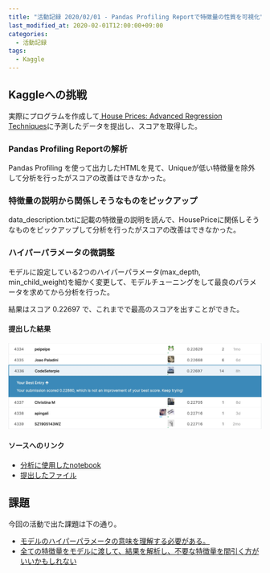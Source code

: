 ```yaml
---
title: "活動記録 2020/02/01 - Pandas Profiling Reportで特徴量の性質を可視化"
last_modified_at: 2020-02-01T12:00:00+09:00
categories:
  - 活動記録
tags:
  - Kaggle
---
```


## Kaggleへの挑戦
実際にプログラムを作成して[
House Prices: Advanced Regression Techniques](https://www.kaggle.com/c/house-prices-advanced-regression-techniques/overview)に予測したデータを提出し、スコアを取得した。  

### Pandas Profiling Reportの解析
Pandas Profiling を使って出力したHTMLを見て、Uniqueが低い特徴量を除外して分析を行ったがスコアの改善はできなかった。

### 特徴量の説明から関係しそうなものをピックアップ
data_description.txtに記載の特徴量の説明を読んで、HousePriceに関係しそうなものをピックアップして分析を行ったがスコアの改善はできなかった。

### ハイパーパラメータの微調整
モデルに設定している2つのハイパーパラメータ(max_depth, min_child_weight)を細かく変更して、モデルチューニングをして最良のパラメータを求めてから分析を行った。

結果はスコア 0.22697 で、これまでで最高のスコアを出すことができた。
#### 提出した結果

<img src="/assets/images/posts/report_20200201/HousePriceScore_20200201.jpg" width="800">

#### ソースへのリンク
* [分析に使用したnotebook](https://github.com/CodeSeterpie/CodeSeterpie/blob/develop/Kaggle/HousePrices/notebook/main/20200201/mainnote.ipynb)
* [提出したファイル](https://github.com/CodeSeterpie/CodeSeterpie/blob/develop/Kaggle/HousePrices/output/main/20200201/submission.csv)

## 課題
今回の活動で出た課題は下の通り。
* [モデルのハイパーパラメータの意味を理解する必要がある。](https://github.com/CodeSeterpie/CodeSeterpie/issues/20)
* [全ての特徴量をモデルに渡して、結果を解析し、不要な特徴量を間引く方がいいかもしれない](https://github.com/CodeSeterpie/CodeSeterpie/issues/21)


